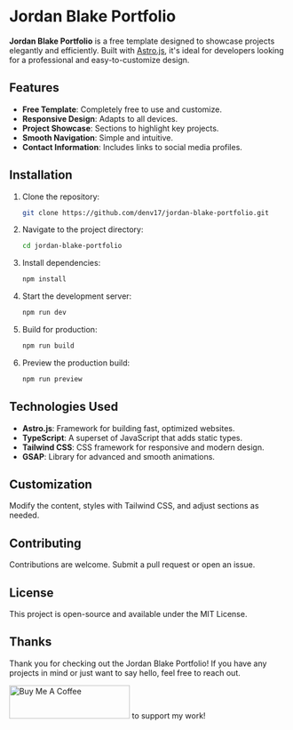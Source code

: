 
# Jordan Blake Portfolio

**Jordan Blake Portfolio** is a free template designed to showcase projects elegantly and efficiently. Built with [Astro.js](https://astro.build/), it's ideal for developers looking for a professional and easy-to-customize design.

## Features

- **Free Template**: Completely free to use and customize.
- **Responsive Design**: Adapts to all devices.
- **Project Showcase**: Sections to highlight key projects.
- **Smooth Navigation**: Simple and intuitive.
- **Contact Information**: Includes links to social media profiles.

## Installation

1. Clone the repository:

   ```bash
   git clone https://github.com/denv17/jordan-blake-portfolio.git
   ```

2. Navigate to the project directory:

   ```bash
   cd jordan-blake-portfolio
   ```

3. Install dependencies:

   ```bash
   npm install
   ```

4. Start the development server:

   ```bash
   npm run dev
   ```

5. Build for production:

   ```bash
   npm run build
   ```

6. Preview the production build:

   ```bash
   npm run preview
   ```

## Technologies Used

- **Astro.js**: Framework for building fast, optimized websites.
- **TypeScript**: A superset of JavaScript that adds static types.
- **Tailwind CSS**: CSS framework for responsive and modern design.
- **GSAP**: Library for advanced and smooth animations.

## Customization

Modify the content, styles with Tailwind CSS, and adjust sections as needed.

## Contributing

Contributions are welcome. Submit a pull request or open an issue.

## License

This project is open-source and available under the MIT License.

## Thanks

Thank you for checking out the Jordan Blake Portfolio! If you have any projects in mind or just want to say hello, feel free to reach out.

[<img src="https://cdn.buymeacoffee.com/buttons/v2/default-blue.png" alt="Buy Me A Coffee" style="height: 60px !important;width: 217px !important;" >](https://buymeacoffee.com/denv) to support my work!